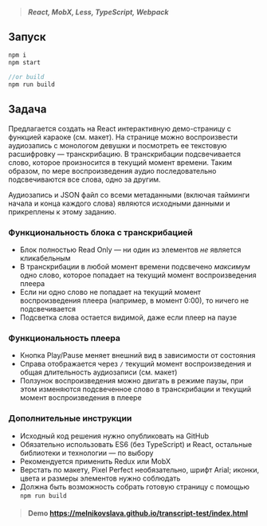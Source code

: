 > ##### React, MobX, Less, TypeScript, Webpack

## Запуск

```javascript
npm i
npm start

//or build
npm run build
```

## Задача

Предлагается создать на React интерактивную демо-страницу с функцией караоке (см. макет). На странице можно воспроизвести аудиозапись с монологом девушки и посмотреть ее текстовую расшифровку — транскрибацию. В транскрибации подсвечивается слово, которое произносится в текущий момент времени. Таким образом, по мере воспроизведения аудио последовательно подсвечиваются все слова, одно за другим.

Аудиозапись и JSON файл со всеми метаданными (включая тайминги начала и конца каждого слова) являются исходными данными и прикреплены к этому заданию.

### Функциональность блока с транскрибацией

- Блок полностью Read Only — ни один из элементов _не_ является кликабельным
- В транскрибации в любой момент времени подсвечено _максимум_ одно слово, которое попадает на текущий момент воспроизведения плеера
- Если ни одно слово не попадает на текущий момент воспроизведения плеера (например, в момент 0:00), то ничего не подсвечивается
- Подсветка слова остается видимой, даже если плеер на паузе

### Функциональность плеера

- Кнопка Play/Pause меняет внешний вид в зависимости от состояния
- Справа отображается через `/` текущий момент воспроизведения и общая длительность аудиозаписи (см. макет)
- Ползунок воспроизведения можно двигать в режиме паузы, при этом изменяются подсвеченное слово в транскрибации и текущий момент воспроизведения в плеере

### Дополнительные инструкции

- Исходный код решения нужно опубликовать на GitHub
- Обязательно использовать ES6 (без TypeScript) и React, остальные библиотеки и технологии — по выбору
- Рекомендуется применить Redux или MobX
- Верстать по макету, Pixel Perfect необязательно, шрифт Arial; иконки, цвета и размеры элементов нужно соблюдать
- Должна быть возможность собрать готовую страницу с помощью `npm run build`

> #### Demo https://melnikovslava.github.io/transcript-test/index.html
